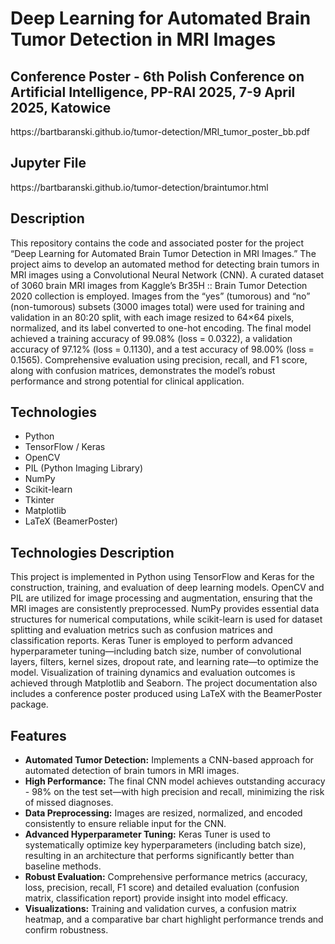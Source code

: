 <h1>Deep Learning for Automated Brain Tumor Detection in MRI Images</h1>

<h2>Conference Poster -  6th Polish Conference on Artificial Intelligence, PP-RAI 2025, 7-9 April 2025, Katowice</h2>
<p>https://bartbaranski.github.io/tumor-detection/MRI_tumor_poster_bb.pdf</p>

<h2>Jupyter File</h2>
<p>https://bartbaranski.github.io/tumor-detection/braintumor.html</p>

<h2>Description</h2>
<p>
  This repository contains the code and associated poster for the project “Deep Learning for Automated Brain Tumor Detection in MRI Images.” The project aims to develop an automated method for detecting brain tumors in MRI images using a Convolutional Neural Network (CNN). A curated dataset of 3060 brain MRI images from Kaggle’s Br35H :: Brain Tumor Detection 2020 collection is employed. Images from the “yes” (tumorous) and “no” (non-tumorous) subsets (3000 images total) were used for training and validation in an 80:20 split, with each image resized to 64×64 pixels, normalized, and its label converted to one-hot encoding. The final model achieved a training accuracy of 99.08% (loss = 0.0322), a validation accuracy of 97.12% (loss = 0.1130), and a test accuracy of 98.00% (loss = 0.1565). Comprehensive evaluation using precision, recall, and F1 score, along with confusion matrices, demonstrates the model’s robust performance and strong potential for clinical application.
</p>

<h2>Technologies</h2>
<ul>
  <li>Python</li>
  <li>TensorFlow / Keras</li>
  <li>OpenCV</li>
  <li>PIL (Python Imaging Library)</li>
  <li>NumPy</li>
  <li>Scikit-learn</li>
  <li>Tkinter</li>
  <li>Matplotlib</li>
  <li>LaTeX (BeamerPoster)</li>
</ul>

<h2>Technologies Description</h2>
<p>
  This project is implemented in Python using TensorFlow and Keras for the construction, training, and evaluation of deep learning models. OpenCV and PIL are utilized for image processing and augmentation, ensuring that the MRI images are consistently preprocessed. NumPy provides essential data     structures for numerical computations, while scikit-learn is used for dataset splitting and evaluation metrics such as confusion matrices and classification reports. Keras Tuner is employed to perform advanced hyperparameter tuning—including batch size, number of convolutional layers, filters, kernel sizes, dropout rate, and learning rate—to optimize the model. Visualization of training dynamics and evaluation outcomes is achieved through Matplotlib and Seaborn. The project documentation also includes a conference poster produced using LaTeX with the BeamerPoster package.
</p>
<h2>Features</h2>
<ul>
  <li><strong>Automated Tumor Detection:</strong> Implements a CNN-based approach for automated detection of brain tumors in MRI images.</li>
  <li><strong>High Performance:</strong> The final CNN model achieves outstanding accuracy - 98% on the test set—with high precision and recall, minimizing the risk of missed diagnoses.</li>
  <li><strong>Data Preprocessing:</strong> Images are resized, normalized, and encoded consistently to ensure reliable input for the CNN.</li>
  <li><strong>Advanced Hyperparameter Tuning:</strong> Keras Tuner is used to systematically optimize key hyperparameters (including batch size), resulting in an architecture that performs significantly better than baseline methods.</li>
  <li><strong>Robust Evaluation:</strong> Comprehensive performance metrics (accuracy, loss, precision, recall, F1 score) and detailed evaluation (confusion matrix, classification report) provide insight into model efficacy.</li>
  <li><strong>Visualizations:</strong> Training and validation curves, a confusion matrix heatmap, and a comparative bar chart highlight performance trends and confirm robustness.</li>
</ul>

